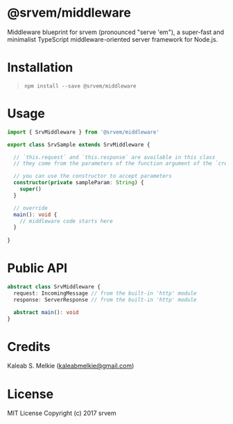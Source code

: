 # @srvem/middleware
Middleware blueprint for srvem (pronounced \"serve 'em\"), a super-fast and minimalist TypeScript middleware-oriented server framework for Node.js.

# Installation
> `npm install --save @srvem/middleware`

# Usage
```typescript
import { SrvMiddleware } from '@srvem/middleware'

export class SrvSample extends SrvMiddleware {

  // `this.request` and `this.response` are available in this class
  // they come from the parameters of the function argument of the `createServer` function in the 'http' module

  // you can use the constructor to accept parameters
  constructor(private sampleParam: String) {
    super()
  }

  // override
  main(): void {
    // middleware code starts here
  }
  
}

```

# Public API
```typescript
abstract class SrvMiddleware {
  request: IncomingMessage // from the built-in 'http' module
  response: ServerResponse // from the built-in 'http' module

  abstract main(): void
}

```

# Credits
Kaleab S. Melkie (<kaleabmelkie@gmail.com>)

# License
MIT License
Copyright (c) 2017 srvem
